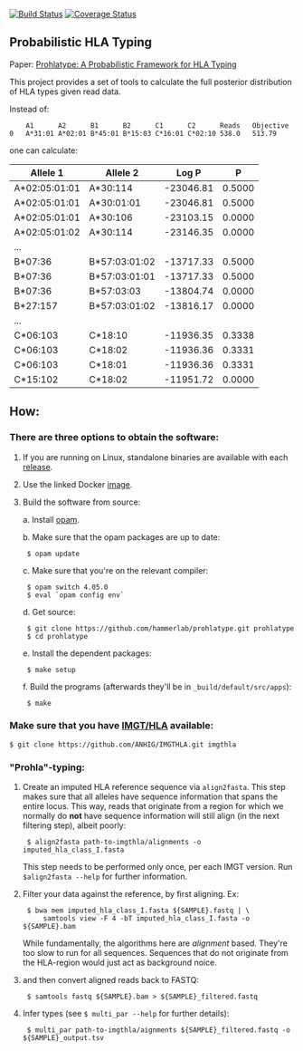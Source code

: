 [![Build Status](https://travis-ci.org/hammerlab/prohlatype.svg?branch=master)](https://travis-ci.org/hammerlab/prohlatype)
[![Coverage Status](https://coveralls.io/repos/hammerlab/prohlatype/badge.svg?branch=HEAD&service=github)](https://coveralls.io/github/hammerlab/prohlatype?branch=HEAD)

Probabilistic HLA Typing
------------------------

Paper: [Prohlatype: A Probabilistic Framework for HLA Typing](https://doi.org/10.1101/244962)

This project provides a set of tools to calculate the full posterior
distribution of HLA types given read data.

Instead of:

```
	A1  	A2  	B1  	B2  	C1	    C2  	Reads	Objective
0	A*31:01	A*02:01	B*45:01	B*15:03	C*16:01	C*02:10	538.0	513.79

```

one can calculate:

| Allele 1      | Allele 2          | Log P       |     P |
|---------------|-------------------|-------------|-------|
|  A*02:05:01:01|	        A*30:114|	-23046.81 | 0.5000|
|  A*02:05:01:01|	      A*30:01:01|	-23046.81 | 0.5000|
|  A*02:05:01:01|	        A*30:106|   -23103.15 | 0.0000|
|  A*02:05:01:02|           A*30:114|   -23146.35 | 0.0000|
| ... | | |
|        B*07:36|	   B*57:03:01:02|	-13717.33 | 0.5000|
|        B*07:36|      B*57:03:01:01|	-13717.33 | 0.5000|
|        B*07:36|	      B*57:03:03|	-13804.74 | 0.0000|
|       B*27:157|	   B*57:03:01:02|	-13816.17 | 0.0000|
| ... | | |
|       C*06:103|	         C*18:10|	-11936.35 | 0.3338|
|       C*06:103|	         C*18:02|	-11936.36 | 0.3331|
|       C*06:103|	         C*18:01|	-11936.36 | 0.3331|
|       C*15:102|	         C*18:02|	-11951.72 | 0.0000|


## How:

### There are three options to obtain the software:

  1. If you are running on Linux, standalone binaries are available with each [release](https://github.com/hammerlab/prohlatype/releases).
  2. Use the linked Docker [image](https://hub.docker.com/r/leonidr/prohlatype/).
  3. Build the software from source:

      a. Install [opam](https://opam.ocaml.org/).

      b. Make sure that the opam packages are up to date:

          $ opam update

      c. Make sure that you're on the relevant compiler:

          $ opam switch 4.05.0
          $ eval `opam config env`

      d. Get source:

          $ git clone https://github.com/hammerlab/prohlatype.git prohlatype
          $ cd prohlatype

      e. Install the dependent packages:

          $ make setup

      f. Build the programs (afterwards they'll be in `_build/default/src/apps`):

          $ make

### Make sure that you have [IMGT/HLA](https://github.com/ANHIG/IMGTHLA) available:

`$ git clone https://github.com/ANHIG/IMGTHLA.git imgthla`

### "Prohla"-typing:

  1. Create an imputed HLA reference sequence via `align2fasta`.
     This step makes sure that all alleles have sequence information that spans
     the entire locus. This way, reads that originate from a region for which
     we normally do **not** have sequence information will still align (in the
     next filtering step), albeit poorly:

          $ align2fasta path-to-imgthla/alignments -o imputed_hla_class_I.fasta

     This step needs to be performed only once, per each IMGT version.
     Run `$align2fasta --help` for further information.

  2. Filter your data against the reference, by first aligning. Ex:

          $ bwa mem imputed_hla_class_I.fasta ${SAMPLE}.fastq | \
              samtools view -F 4 -bT imputed_hla_class_I.fasta -o ${SAMPLE}.bam

     While fundamentally, the algorithms here are *alignment* based. They're
     too slow to run for all sequences. Sequences that do not originate from
     the HLA-region would just act as background noice.

  3. and then convert aligned reads back to FASTQ:

          $ samtools fastq ${SAMPLE}.bam > ${SAMPLE}_filtered.fastq

  4. Infer types (see `$ multi_par --help` for further details): 

          $ multi_par path-to-imgthla/aignments ${SAMPLE}_filtered.fastq -o ${SAMPLE}_output.tsv

    
